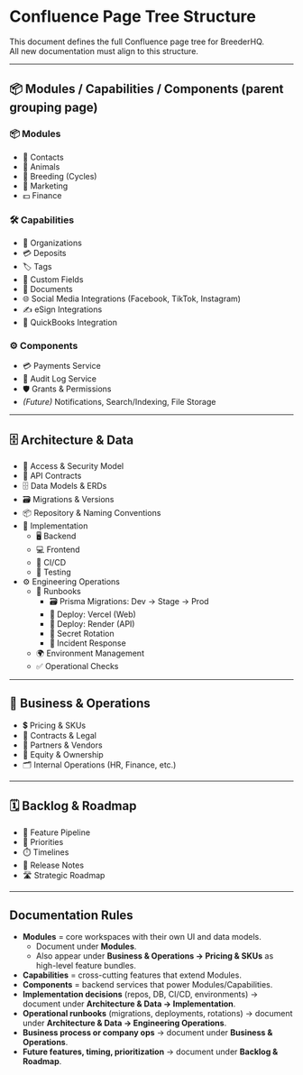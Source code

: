 # Confluence Page Tree Structure

This document defines the full Confluence page tree for BreederHQ.  
All new documentation must align to this structure.

---

## 📦 Modules / Capabilities / Components   (parent grouping page)

### 📦 Modules
- 📇 Contacts
- 🐾 Animals
- 🧬 Breeding (Cycles)
- 📣 Marketing
- 💵 Finance

### 🛠️ Capabilities
- 🏢 Organizations
- 💳 Deposits
- 🏷️ Tags
- 📑 Custom Fields
- 📂 Documents
- 🌐 Social Media Integrations (Facebook, TikTok, Instagram)
- ✍️ eSign Integrations
- 🔗 QuickBooks Integration

### ⚙️ Components
- 💳 Payments Service
- 📜 Audit Log Service
- 🛡️ Grants & Permissions
- *(Future)* Notifications, Search/Indexing, File Storage

---

## 🗄️ Architecture & Data
- 🔑 Access & Security Model
- 🔗 API Contracts
- 🗄️ Data Models & ERDs
- 🗃️ Migrations & Versions
- 📦 Repository & Naming Conventions
- 🧩 Implementation
  - 🖥️ Backend
  - 💻 Frontend
  - 🔄 CI/CD
  - 🧪 Testing
- ⚙️ Engineering Operations
  - 📘 Runbooks
    - 🗃️ Prisma Migrations: Dev → Stage → Prod
    - 🚀 Deploy: Vercel (Web)
    - 🔧 Deploy: Render (API)
    - 🔐 Secret Rotation
    - 🛑 Incident Response
  - 🌍 Environment Management
  - ✅ Operational Checks

---

## 🏢 Business & Operations
- 💲 Pricing & SKUs
- 📜 Contracts & Legal
- 🤝 Partners & Vendors
- 🧾 Equity & Ownership
- 🗂️ Internal Operations (HR, Finance, etc.)

---

## 🗓️ Backlog & Roadmap
- 📝 Feature Pipeline
- 🎯 Priorities
- ⏱️ Timelines
- 📰 Release Notes
- 🛣️ Strategic Roadmap

---

## Documentation Rules
- **Modules** = core workspaces with their own UI and data models.  
  - Document under **Modules**.  
  - Also appear under **Business & Operations → Pricing & SKUs** as high-level feature bundles.  
- **Capabilities** = cross-cutting features that extend Modules.  
- **Components** = backend services that power Modules/Capabilities.  
- **Implementation decisions** (repos, DB, CI/CD, environments) → document under **Architecture & Data → Implementation**.  
- **Operational runbooks** (migrations, deployments, rotations) → document under **Architecture & Data → Engineering Operations**.  
- **Business process or company ops** → document under **Business & Operations**.  
- **Future features, timing, prioritization** → document under **Backlog & Roadmap**.
